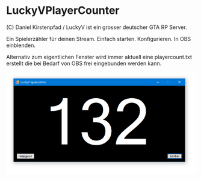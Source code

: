 # LuckyVPlayerCounter
(C) Daniel Kirstenpfad / LuckyV ist ein grosser deutscher GTA RP Server.

Ein Spielerzähler für deinen Stream. Einfach starten. Konfigurieren. In OBS einblenden.

Alternativ zum eigentlichen Fenster wird immer aktuell eine playercount.txt erstellt die bei Bedarf von OBS frei eingebunden werden kann.


![image](Screenshot%202021-12-27%20155237.png)
